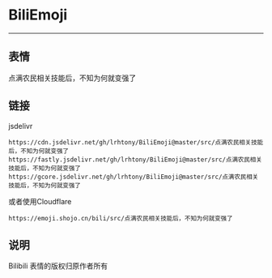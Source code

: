 # BiliEmoji
---
## 表情
点满农民相关技能后，不知为何就变强了
## 链接
jsdelivr
```
https://cdn.jsdelivr.net/gh/lrhtony/BiliEmoji@master/src/点满农民相关技能后，不知为何就变强了
https://fastly.jsdelivr.net/gh/lrhtony/BiliEmoji@master/src/点满农民相关技能后，不知为何就变强了
https://gcore.jsdelivr.net/gh/lrhtony/BiliEmoji@master/src/点满农民相关技能后，不知为何就变强了
```
或者使用Cloudflare
```
https://emoji.shojo.cn/bili/src/点满农民相关技能后，不知为何就变强了
```
## 说明
Bilibili 表情的版权归原作者所有
